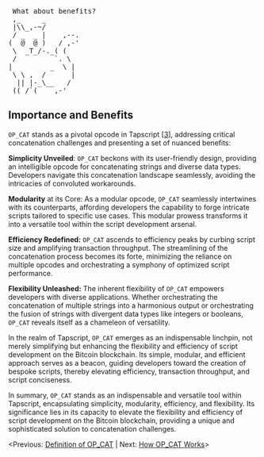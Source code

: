 <pre> What about benefits?
 ,_     _
 |\\_,-~/
 / _  _ |    ,--.
(  @  @ )   / ,-'
 \  _T_/-._( (
 /         `. \
|         _  \ |
 \ \ ,  /      |
  || |-_\__   /
 ((_/`(____,-'        
</pre>
## Importance and Benefits

`OP_CAT` stands as a pivotal opcode in Tapscript [[3](https://bitcoinops.org/en/topics/taproot/)], addressing critical concatenation challenges and presenting a set of nuanced benefits:

**Simplicity Unveiled**: `OP_CAT` beckons with its user-friendly design, providing an intelligible opcode for concatenating strings and diverse data types. Developers navigate this concatenation landscape seamlessly, avoiding the intricacies of convoluted workarounds.

**Modularity** at its Core: As a modular opcode, `OP_CAT` seamlessly intertwines with its counterparts, affording developers the capability to forge intricate scripts tailored to specific use cases. This modular prowess transforms it into a versatile tool within the script development arsenal.

**Efficiency Redefined:** `OP_CAT` ascends to efficiency peaks by curbing script size and amplifying transaction throughput. The streamlining of the concatenation process becomes its forte, minimizing the reliance on multiple opcodes and orchestrating a symphony of optimized script performance.

**Flexibility Unleashed:** The inherent flexibility of `OP_CAT` empowers developers with diverse applications. Whether orchestrating the concatenation of multiple strings into a harmonious output or orchestrating the fusion of strings with divergent data types like integers or booleans, `OP_CAT` reveals itself as a chameleon of versatility.

In the realm of Tapscript, `OP_CAT` emerges as an indispensable linchpin, not merely simplifying but enhancing the flexibility and efficiency of script development on the Bitcoin blockchain. Its simple, modular, and efficient approach serves as a beacon, guiding developers toward the creation of bespoke scripts, thereby elevating efficiency, transaction throughput, and script conciseness.

In summary, `OP_CAT` stands as an indispensable and versatile tool within Tapscript, encapsulating simplicity, modularity, efficiency, and flexibility. Its significance lies in its capacity to elevate the flexibility and efficiency of script development on the Bitcoin blockchain, providing a unique and sophisticated solution to concatenation challenges.

<Previous: [Definition of OP_CAT](https://github.com/kukuruza7/AliveCats/blob/main/03.%20Definition%20of%20OP_CAT.md) | Next: [How OP_CAT Works](https://github.com/kukuruza7/AliveCats/blob/main/05.%20How%20OP_CAT%20Works.md)>
